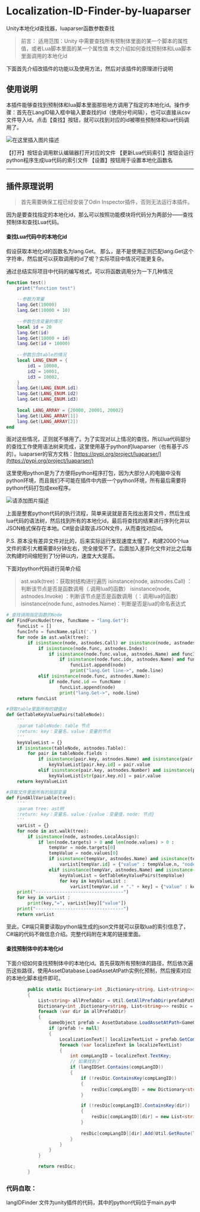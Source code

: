 # Localization-ID-Finder-by-luaparser
Unity本地化id查找器，luaparser函数参数查找

> 前言：
> 适用范围：Unity 中需要查找所有预制体里面的某一个脚本的属性值，或者Lua脚本里面的某一个属性值
> 本文介绍如何查找预制体和Lua脚本里面调用的本地化id

下面首先介绍改插件的功能以及使用方法，然后对该插件的原理进行说明

## 使用说明
本插件能够查找到预制体和lua脚本里面那些地方调用了指定的本地化id。操作步骤：首先在LangID输入框中输入要查找的id（使用分号间隔），也可以直接从csv文件导入id。点击【查找】按钮，就可以找到对应的id被哪些预制体和lua代码调用了。

![在这里插入图片描述](https://i-blog.csdnimg.cn/direct/46491c1db11f4632a34365294ed82238.png#pic_center)

【打开】按钮会调用默认编辑器打开对应的文件
【更新Lua代码索引】按钮会运行python程序生成lua代码的索引文件
【设置】按钮用于设置本地化函数名

 ---
 
## 插件原理说明

> 首先需要确保工程已经安装了Odin Inspector插件，否则无法运行本插件。

因为是要查找指定的本地化id，那么可以按照功能模块将代码分为两部分——查找预制体和查找Lua代码。

#### 查找Lua代码中的本地化id
假设获取本地化id的函数名为lang.Get。
那么，是不是使用正则匹配lang.Get这个字符串，然后就可以获取调用的id了呢？实际项目中情况可能更复杂。

通过总结实际项目中代码的编写格式，可以将函数调用分为一下几种情况
```lua
function test()
    print("function test")
    
    --参数为常量
    lang.Get(10000)
    lang.Get(10000 + 10)
    
    --参数包含变量的情况
    local id = 20
    lang.Get(id)
    lang.Get(10000 + id)
    lang.Get(id + 10000)
    
    --参数包含table的情况
    local LANG_ENUM = {
        id1 = 10000,
        id2 = 10001,
        id3 = 10002,
    }
    lang.Get(LANG_ENUM.id1)
    lang.Get(LANG_ENUM.id2)
    lang.Get(LANG_ENUM.id3)
    
    local LANG_ARRAY = {20000, 20001, 20002}
    lang.Get(LANG_ARRAY[1])
    lang.Get(LANG_ARRAY[2])
end

```
面对这些情况，正则就不够用了。为了实现对以上情况的查找，所以lua代码部分的查找工作使用语法树来完成，这里使用基于python的luaparser（也有基于JS的）。luaparser的官方文档：[https://pypi.org/project/luaparser/](https://pypi.org/project/luaparser/)

这里使用python是为了方便将python程序打包，因为大部分人的电脑中没有python环境，而且我们不可能在插件中内嵌一个python环境，所有最后需要将python代码打包成exe程序。

![请添加图片描述](https://i-blog.csdnimg.cn/direct/ab08540f88b54bdb90e4c4d1669bd658.png)

上面是整套python代码的执行流程，简单来说就是首先找出差异文件，然后生成lua代码的语法树，然后找到所有的本地化id，最后将查找的结果进行序列化并以JSON格式保存在本地。C#层会读取该JSON文件，从而查找对应id。

P.S. 原本没有差异文件对比的，后来实际运行发现速度太慢了，构建2000个lua文件的索引大概需要8分钟左右，完全接受不了。后面加入差异化文件对比之后每次构建时间缩短到了1分钟以内，速度大大提高。

下面对python代码进行简单介绍

> ast.walk(tree)：获取树结构进行遍历 
> isinstance(node, astnodes.Call) ：判断该节点是否是函数调用（.调用lua的函数）
> isinstance(node, astnodes.Invoke) ：判断该节点是否是函数调用（：调用lua的函数）
> isinstance(node.func, astnodes.Name)：判断是否是lua的命名表达式

```python
# 查找调用指定函数的Node
def FindFuncNude(tree, funcName = "lang.Get"):
    funcList = []
    funcInfo = funcName.split('.')
    for node in ast.walk(tree):
        if isinstance(node, astnodes.Call) or isinstance(node, astnodes.Invoke):
            if isinstance(node.func, astnodes.Index):
                if isinstance(node.func.value, astnodes.Name) and funcInfo[0] == node.func.value.id:
                    if isinstance(node.func.idx, astnodes.Name) and funcInfo[1] == node.func.idx.id:
                        funcList.append(node)
                        print("lang.Get line->", node.line)
            elif isinstance(node.func, astnodes.Name):
                if node.func.id == funcName :
                    funcList.append(node)
                    print("lang.Get->", node.line)
    return funcList

#获取table里面所有的键值对
def GetTableKeyValuePairs(tableNode):
    '''
    :param tableNode: table 节点
    :return: key：变量名，value：变量的节点
    '''
    keyValueList = {}
    if isinstance(tableNode, astnodes.Table):
        for pair in tableNode.fields :
            if isinstance(pair.key, astnodes.Name) and isinstance(pair.value, astnodes.Number) :          #解析哈希表
                keyValueList[pair.key.id] = pair.value
            elif isinstance(pair.key, astnodes.Number) and isinstance(pair.value, astnodes.Number) :        #解析数组
                keyValueList[str(pair.key.n)] = pair.value
    return keyValueList

#获取文件里面所有的局部变量
def FindAllVariable(tree):
    '''
    :param tree: ast树
    :return: key：变量名，value：{value：变量值，node: 节点}
    '''
    varList = {}
    for node in ast.walk(tree):
        if isinstance(node, astnodes.LocalAssign):
            if len(node.targets) > 0 and len(node.values) > 0 :
                tempVar = node.targets[0]
                tempValue = node.values[0]
                if isinstance(tempVar, astnodes.Name) and isinstance(tempValue, astnodes.Number):    #等号左边是变量  等号右边是字面量
                    varList[tempVar.id] = {"value" : tempValue.n, "node": tempValue}
                elif isinstance(tempVar, astnodes.Name) and isinstance(tempValue, astnodes.Table):   #等号左边是变量  等号右边是table
                    keyValueList = GetTableKeyValuePairs(tempValue)
                    for key in keyValueList :
                        varList[tempVar.id + "." + key] = {"value" : keyValueList[key].n, "node": keyValueList[key]}
    print("---------------------------------")
    for key in varList :
        print(key,"=", varList[key]["value"])
    print("---------------------------------")
    return varList
```
至此，C#端只需要读取python端生成的json文件就可以获取lua的索引信息了，C#端的代码不做信息介绍。完整代码附在末尾的链接里面。

#### 查找预制体中的本地化id
下面介绍如何查找预制体中的本地化id。首先获取所有预制体的路径，然后依次遍历这些路径，使用AssetDatabase.LoadAssetAtPath实例化预制，然后搜索对应的本地化脚本组件即可。

```csharp
        public static Dictionary<int ,Dictionary<string, List<string>>> Finder(string prefabPath, HashSet<int> langIDSet)
        {
            List<string> allPrefabDir = Util.GetAllPrefabDir(prefabPath);
            Dictionary<int ,Dictionary<string, List<string>>> resDic = new Dictionary<int ,Dictionary<string, List<string>>>();
            foreach (var dir in allPrefabDir)
            {
                GameObject prefab = AssetDatabase.LoadAssetAtPath<GameObject>(dir);
                if (prefab != null)
                {
                    LocalizationText[] localizeTextList = prefab.GetComponentsInChildren<LocalizationText>(true);
                    foreach (var localizeText in localizeTextList)
                    {
                        int compLangID = localizeText.TextKey;
                        // 如果找到了
                        if (langIDSet.Contains(compLangID))
                        {
                            if (!resDic.ContainsKey(compLangID))
                            {
                                resDic[compLangID] = new Dictionary<string, List<string>>();
                            }

                            if (!resDic[compLangID].ContainsKey(dir))
                            {
                                resDic[compLangID][dir] = new List<string>();
                            }
                            
                            resDic[compLangID][dir].Add(Util.GetRoute(localizeText.transform));
                        }
                    }
                }
            }

            return resDic;
        }
```

### 代码自取：
langIDFinder 文件为unity插件的代码，其中的python代码位于main.py中
